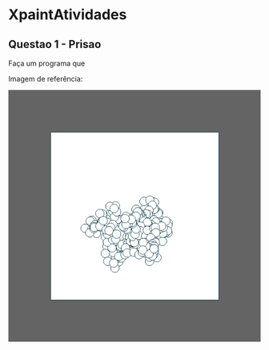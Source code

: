 # XpaintAtividades

## Questao 1 - Prisao
Faça um programa que 

<p>Imagem de referência:</p>

![Referencia_Atividade1](exemplo1.png)

